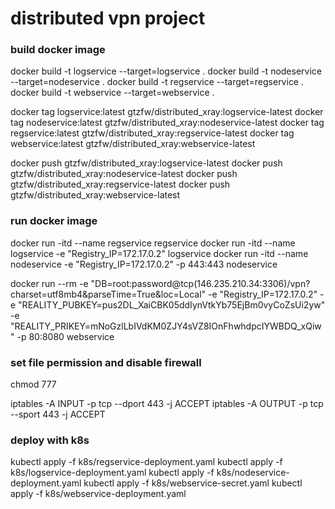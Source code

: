 # distributed vpn project


### build docker image
docker build -t logservice --target=logservice .
docker build -t nodeservice --target=nodeservice .
docker build -t regservice --target=regservice .
docker build -t webservice --target=webservice .

docker tag logservice:latest gtzfw/distributed_xray:logservice-latest
docker tag nodeservice:latest gtzfw/distributed_xray:nodeservice-latest
docker tag regservice:latest gtzfw/distributed_xray:regservice-latest
docker tag webservice:latest gtzfw/distributed_xray:webservice-latest

docker push gtzfw/distributed_xray:logservice-latest
docker push gtzfw/distributed_xray:nodeservice-latest
docker push gtzfw/distributed_xray:regservice-latest
docker push gtzfw/distributed_xray:webservice-latest

### run docker image
docker run -itd --name regservice regservice
docker run -itd --name logservice -e "Registry_IP=172.17.0.2" logservice
docker run -itd --name nodeservice -e "Registry_IP=172.17.0.2" -p 443:443 nodeservice 

docker run --rm -e "DB=root:password@tcp(146.235.210.34:3306)/vpn?charset=utf8mb4&parseTime=True&loc=Local" -e "Registry_IP=172.17.0.2" -e "REALITY_PUBKEY=pus2DL_XaiCBK05ddIynVtkYb75EjBm0vyCoZsUi2yw" -e "REALITY_PRIKEY=mNoGzlLbIVdKM0ZJY4sVZ8IOnFhwhdpcIYWBDQ_xQiw" -p 80:8080 webservice

### set file permission and disable firewall
chmod 777 

iptables -A INPUT -p tcp --dport 443 -j ACCEPT
iptables -A OUTPUT -p tcp --sport 443 -j ACCEPT


### deploy with k8s

kubectl apply -f k8s/regservice-deployment.yaml
kubectl apply -f k8s/logservice-deployment.yaml
kubectl apply -f k8s/nodeservice-deployment.yaml
kubectl apply -f k8s/webservice-secret.yaml
kubectl apply -f k8s/webservice-deployment.yaml